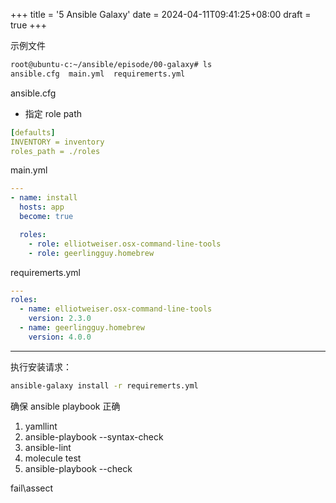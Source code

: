 +++
title = '5 Ansible Galaxy'
date = 2024-04-11T09:41:25+08:00
draft = true
+++

示例文件

```sh
root@ubuntu-c:~/ansible/episode/00-galaxy# ls
ansible.cfg  main.yml  requiremerts.yml
```

ansible.cfg

+ 指定 role path

```yaml
[defaults]
INVENTORY = inventory
roles_path = ./roles
```

main.yml

```yaml
---
- name: install
  hosts: app
  become: true

  roles:
    - role: elliotweiser.osx-command-line-tools
    - role: geerlingguy.homebrew
```

requiremerts.yml

```yaml
---
roles:
  - name: elliotweiser.osx-command-line-tools
    version: 2.3.0
  - name: geerlingguy.homebrew
    version: 4.0.0
```

---

执行安装请求：

```sh
ansible-galaxy install -r requiremerts.yml
```







确保 ansible playbook 正确

1. yamllint
2. ansible-playbook --syntax-check
3. ansible-lint
4. molecule test
5. ansible-playbook --check





fail\assect
